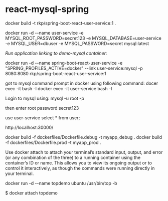 # react-mysql-spring


docker build -t rkp/spring-boot-react-user-service:1 .

docker run -d --name user-service -e MYSQL_ROOT_PASSWORD=secret123 -e MYSQL_DATABASE=user-service -e MYSQL_USER=dbuser -e MYSQL_PASSWORD=secret mysql:latest

*Run application linking to demo-mysql container:*

docker run -d --name spring-boot-react-user-service -e "SPRING_PROFILES_ACTIVE=docker" --link user-service:mysql -p 8080:8080 rkp/spring-boot-react-user-service:1



got to mysql command prompt in docker using following command:
docer exec -it <mysql container-name> bash -l
docker exec -it user-service bash -l


Login to mysql using:
mysql -u root -p

then enter root password
secret123

use user-service
select * from user;


http://localhost:30000/



docker build -f dockerfiles/Dockerfile.debug -t myapp_debug .
docker build -f dockerfiles/Dockerfile.prod  -t myapp_prod .



Use docker attach to attach your terminal’s standard input, output, and error (or any combination of the three) to a running container using the container’s ID or name. This allows you to view its ongoing output or to control it interactively, as though the commands were running directly in your terminal.

docker run -d --name topdemo ubuntu /usr/bin/top -b

$ docker attach topdemo


